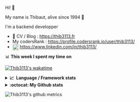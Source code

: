 Hi! 👋

My name is Thibaut, alive since 1994 🍷

I'm a backend developper

-   📝 CV / Blog : https://thib3113.fr
-   My codersRank : https://profile.codersrank.io/user/thib3113/
-   <a href="https://www.linkedin.com/in/thib3113/"><img align="left" alt="Thib3113's Linkedin" width="21px" src="https://img.icons8.com/color/48/linkedin.png" /></a> https://www.linkedin.com/in/thib3113/

📊 **This week I spent my time on**

[![Thib3113's wakatime](https://github-readme-stats.vercel.app/api/wakatime?username=thib3113&layout=default&theme=dracula&langs_count=6&hide_title=true&hide_border=true)](https://wakatime.com/@thib3113)

<details>
  <summary><b>📈&nbsp;&nbsp;Language&nbsp;/&nbsp;Framework stats</b></summary>
  <br/>  
  <a href='https://profile.codersrank.io/user/thib3113/'>
  <img src='http://cr-skills-chart-widget.azurewebsites.net/api/api?username=thib3113&padding=30&skills=php,batchfile,javascript,less,mysql,reactjs,scss,shell,typescript,vue'>
  </a>
</details>

<details>
  <summary><b>:octocat: My Github stats</b></summary>
  <br/>  
  
  <img src="https://github-readme-stats.vercel.app/api?username=thib3113&theme=dracula&show_icons=true&" alt="Thib3113's GitHub stats" />

<!--START_SECTION:activity-->

1. 🗣 Commented on [#354](https://github.com/moleculerjs/moleculer-db/pull/354#issuecomment-1734095133) in [moleculerjs/moleculer-db](https://github.com/moleculerjs/moleculer-db)
2. 🗣 Commented on [#354](https://github.com/moleculerjs/moleculer-db/pull/354#issuecomment-1733637678) in [moleculerjs/moleculer-db](https://github.com/moleculerjs/moleculer-db)
3. 🗣 Commented on [#166](https://github.com/beaugunderson/ip-address/issues/166#issuecomment-1733419285) in [beaugunderson/ip-address](https://github.com/beaugunderson/ip-address)
4. 🗣 Commented on [#354](https://github.com/moleculerjs/moleculer-db/pull/354#issuecomment-1733335547) in [moleculerjs/moleculer-db](https://github.com/moleculerjs/moleculer-db)
5. 🗣 Commented on [#646](https://github.com/thib3113/unifi-client/issues/646#issuecomment-1732645639) in [thib3113/unifi-client](https://github.com/thib3113/unifi-client)
 <!--END_SECTION:activity-->

</details>

![Thib3113's github metrics](https://gist.githubusercontent.com/thib3113/83a96e16f8bca103f1b0e376186c66ec/raw/github-metrics.svg)
